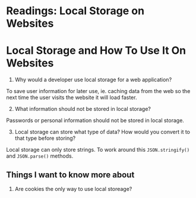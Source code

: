 # Readings: Local Storage on Websites


# Local Storage and How To Use It On Websites

1. Why would a developer use local storage for a web application?

To save user information for later use, ie. caching data from the web so the next time the user visits the website it will load faster.

2. What information should not be stored in local storage?

Passwords or personal information should not be stored in local storage.

3. Local storage can store what type of data? How would you convert it to that type before storing?

Local storage can only store strings. To work around this `JSON.stringify()` and `JSON.parse()` methods.

## Things I want to know more about

1. Are cookies the only way to use local storeage?
